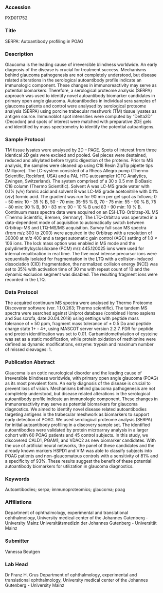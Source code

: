 ### Accession
PXD011752

### Title
SERPA: Autoantibody profiling in POAG

### Description
Glaucoma is the leading cause of irreversible blindness worldwide. An early diagnosis of the disease is crucial for treatment success. Mechanisms behind glaucoma pathogenesis are not completely understood, but disease related alterations in the serological autoantibody profile indicate an immunologic component. These changes in immunoreactivity may serve as potential biomarkers. Therefore, a serological proteome analysis (SERPA) approach was used to identify novel autoantibody biomarker candidates in primary open angle glaucoma.  Autoantibodies in individual sera samples of glaucoma patients and control were analysed by serological proteome analysis (SERPA) using porcine trabecular meshwork (TM) tissue lysates as antigen source. Immunoblot spot intensities were computed by “Delta2D” (Decodon) and spots of interest were matched with preparative 2DE gels and identified by mass spectrometry to identify the potential autoantigens.

### Sample Protocol
TM tissue lysates were analysed by 2D – PAGE. Spots of interest from three identical 2D gels were excised and pooled. Gel pieces were destained, reduced and alkylated before tryptic digestion of the proteins. Prior to MS analysis, the samples were cleaned up using C18 Resin ZipTip pipette tips (Millipore). The LC-system consisted of a Rheos Allegro pump (Thermo Scientific, Rockford, USA) and a PAL HTC autosampler (CTC Analytics, Zwingen, Switzerland). The system comprised of a 30 x 0.5 mm BioBasic C18 column (Thermo Scientific). Solvent A was LC-MS grade water with 0.1% (v/v) formic acid and solvent B was LC-MS grade acetonitrile with 0.1% (v/v) formic acid. The gradient was run for 90 min per gel spot as follows; 0 - 50 min: 10 - 35 % B, 50 - 70 min: 35-55 % B, 70 - 75 min: 55 - 90 % B, 75 - 80 min: 90 % B, 80 - 83 min: 90 - 10 % B und 83 - 90 min: 10 % B. Continuum mass spectra data were acquired on an ESI-LTQ-Orbitrap-XL MS (Thermo Scientific, Bremen, Germany). The LTQ-Orbitrap was operated in a data-dependent mode of acquisition to automatically switch between Orbitrap-MS and LTQ-MS/MS acquisition. Survey full scan MS spectra (from m/z 300 to 2000) were acquired in the Orbitrap with a resolution of 30000 at m/z 400 and a target automatic gain control (AGC) setting of 1.0 × 106 ions. The lock mass option was enabled in MS mode and the polydimethylcyclosiloxane (PCM) m/z 445.120025 ions were used for internal recalibration in real time. The five most intense precursor ions were sequentially isolated for fragmentation in the LTQ with a collision-induced dissociation (CID) fragmentation, the normalized collision energy (NCE) was set to 35% with activation time of 30 ms with repeat count of 10 and the dynamic exclusion segment was disabled. The resulting fragment ions were recorded in the LTQ.

### Data Protocol
The acquired continuum MS spectra were analysed by Thermo Proteome Discoverer software (ver. 1.1.0.263; Thermo scientific). The tandem MS spectra were searched against Uniprot database (combined Homo sapiens and Sus scrofa, date:20.04.2018) using settings with peptide mass tolerance of ± 50 ppm, fragment mass tolerance of ± 0.5 Da and peptide charge state 1+ - 4+, using MASCOT server version 2.2.7. FDR for peptide and protein identification was set to 0.01. Carbamidomethylation of cysteine was set as a static modification, while protein oxidation of methionine were defined as dynamic modifications, enzyme: trypsin and maximum number of missed cleavages: 1.

### Publication Abstract
Glaucoma is an optic neurological disorder and the leading cause of irreversible blindness worldwide, with primary open angle glaucoma (POAG) as its most prevalent form. An early diagnosis of the disease is crucial to prevent loss of vision. Mechanisms behind glaucoma pathogenesis are not completely understood, but disease related alterations in the serological autoantibody profile indicate an immunologic component. These changes in immunoreactivity may serve as potential biomarkers for glaucoma diagnostics. We aimed to identify novel disease related autoantibodies targeting antigens in the trabecular meshwork as biomarkers to support early detection of POAG. We used serological proteome analysis (SERPA) for initial autoantibody profiling in a discovery sample set. The identified autoantibodies were validated by protein microarray analysis in a larger cohort with 60 POAG patients and 45 control subjects. In this study, we discovered CALD1, PGAM1, and VDAC2 as new biomarker candidates. With the use of artificial neural networks, the panel of these candidates and the already known markers HSPD1 and VIM was able to classify subjects into POAG patients and non-glaucomatous controls with a sensitivity of 81% and a specificity of 93%. These results suggest the benefit of these potential autoantibody biomarkers for utilization in glaucoma diagnostics.

### Keywords
Autoantibodies; serpa; immunoproteomics; glaucoma; poag

### Affiliations
Department of ophthalmology, experimental and translational ophthalmology, University medical center of the Johannes Gutenberg - University Mainz
Universitätsmedizin der Johannes Gutenberg - Universität Mainz

### Submitter
Vanessa Beutgen

### Lab Head
Dr Franz H. Grus
Department of ophthalmology, experimental and translational ophthalmology, University medical center of the Johannes Gutenberg - University Mainz


